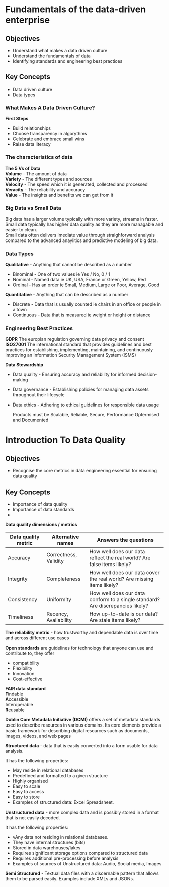 # Fundamentals of the data-driven enterprise

## Objectives
- Understand what makes a data driven culture
- Understand the fundamentals of data
- Identifying standards and engineering best practices

## Key Concepts
- Data driven culture  
- Data types
### What Makes A Data Driven Culture?

**First Steps**
- Build relationships
- Choose transparency in algorythms
- Celebrate and embrace small wins
- Raise data literacy

### The characteristics of data

**The 5 Vs of Data**  
**Volume** - The amount of data  
**Variety** - The different types and sources  
**Velocity** - The speed which it is generated, collected and processed  
**Veracity** - The reliability and accuracy  
**Value** - The insights and benefits we can get from it  

### Big Data vs Small Data
Big data has a larger volume typically with more variety, streams in faster.  
Small data typically has higher data quality as they are more managable and easier to clean.  
Small data often delivers imediate value through straighforward analysis compared to the advanced anaylitics and predictive modeling of big data.  

### Data Types

**Qualitative** - Anything that cannot be described as a number
  - Binominal - One of two values ie Yes / No, 0 / 1
  - Nominal - Named data ie UK, USA, France or Green, Yellow, Red
  - Ordinal - Has an order ie Small, Medium, Large or Poor, Average, Good
    
**Quantitative** - Anything that can be described as a number
  - Discrete - Data that is usually counted ie chairs in an office or people in a town
  - Continuous - Data that is measured ie weight or height or distance

### Engineering Best Practices ###

**GDPR** The europian regulation governing data privacy and consent  
**ISO27001** The international standard that provides guidelines and best practices for establishing, implementing, maintaining, and continuously improving an Information Security Management System (ISMS)

**Data Stewardship**  
- Data quality - Ensuring accuracy and reliability for informed decision-making
- Data governance - Establishing policies for managing data assets throughout their lifecycle  
- Data ethics - Adhering to ethical guidelines for responsible data usage

  Products must be Scalable, Reliable, Secure, Performance Optermised and Documented



# Introduction To Data Quality

## Objectives
- Recognise the core metrics in data engineering essential for ensuring data quality
## Key Concepts
- Importance of data quality
- Importance of data standards
- 
**Data quality dimensions / metrics**

|Data quality metric |	Alternative names	| Answers the questions |
|--------------------|--------------------|-----------------------|
|Accuracy |	Correctness, Validity |	How well does our data reflect the real world? Are false items likely?|
|Integrity | Completeness |	How well does our data cover the real world? Are missing items likely?|
|Consistency | Uniformity | How well does our data conform to a single standard? Are discrepancies likely?|
|Timeliness | Recency, Availability | How up-to-date is our data? Are stale items likely?|

**The reliability metric** - how trustworthy and dependable data is over time and across different use cases

**Open standards** are guidelines for technology that anyone can use and contribute to, they offer 
- compatibility
- Flexibility
- Innovation
- Cost-effective

**FAIR data standard**  
**F**indable  
**A**ccessible  
**I**nteroperable  
**R**eusable  

**Dublin Core Metadata Initiative (DCMI)** offers a set of metadata standards used to describe resources in various domains. Its core elements provide a basic framework for describing digital resources such as documents, images, videos, and web pages  

**Structured data** - data that is easily converted into a form usable for data analysis.  

It has the following properties:  
- May reside in relational databases
- Predefined and formatted to a given structure
- Highly organised
- Easy to scale
- Easy to access
- Easy to store
- Examples of structured data: Excel Spreadsheet.

**Unstructured data** - more complex data and is possibly stored in a format that is not easily decoded.

It has the following properties:  
- vAny data not residing in relational databases.
- They have internal structures (bits)
- Stored in data warehouses/lakes
- Requires significant storage options compared to structured data
- Requires additional pre-processing before analysis
- Examples of sources of Unstructured data: Audio, Social media, Images

**Semi Structured** - Textual data files with a discernable pattern that allows them to be parsed easily. Examples include XMLs and JSONs.  


